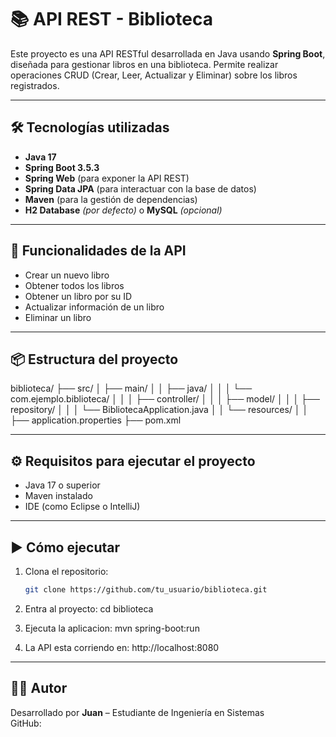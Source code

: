 # 📚 API REST - Biblioteca

Este proyecto es una API RESTful desarrollada en Java usando **Spring Boot**, diseñada para gestionar libros en una biblioteca. Permite realizar operaciones CRUD (Crear, Leer, Actualizar y Eliminar) sobre los libros registrados.

---

## 🛠 Tecnologías utilizadas

- **Java 17**
- **Spring Boot 3.5.3**
- **Spring Web** (para exponer la API REST)
- **Spring Data JPA** (para interactuar con la base de datos)
- **Maven** (para la gestión de dependencias)
- **H2 Database** *(por defecto)* o **MySQL** *(opcional)*

---

## 🚀 Funcionalidades de la API

- Crear un nuevo libro
- Obtener todos los libros
- Obtener un libro por su ID
- Actualizar información de un libro
- Eliminar un libro

---

## 📦 Estructura del proyecto

biblioteca/
├── src/
│ ├── main/
│ │ ├── java/
│ │ │ └── com.ejemplo.biblioteca/
│ │ │ ├── controller/
│ │ │ ├── model/
│ │ │ ├── repository/
│ │ │ └── BibliotecaApplication.java
│ │ └── resources/
│ │ ├── application.properties
├── pom.xml


---

## ⚙️ Requisitos para ejecutar el proyecto

- Java 17 o superior
- Maven instalado
- IDE (como Eclipse o IntelliJ)

---

## ▶️ Cómo ejecutar

1. Clona el repositorio:
   ```bash
   git clone https://github.com/tu_usuario/biblioteca.git

2. Entra al proyecto:
   cd biblioteca

3. Ejecuta la aplicacion:
   mvn spring-boot:run

4. La API esta corriendo en:
   http://localhost:8080

---

## 👨‍💻 Autor

Desarrollado por **Juan** – Estudiante de Ingeniería en Sistemas  
GitHub: 
